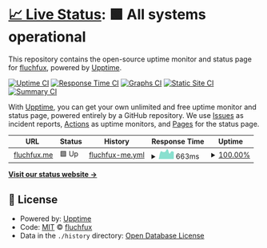 # [📈 Live Status](https://fluchfux.github.io/fuxup): <!--live status--> **🟩 All systems operational**

This repository contains the open-source uptime monitor and status page for [fluchfux](https://fluchfux.github.io/fuxup), powered by [Upptime](https://github.com/upptime/upptime).

[![Uptime CI](https://github.com/fluchfux/fuxup/workflows/Uptime%20CI/badge.svg)](https://github.com/fluchfux/fuxup/actions?query=workflow%3A%22Uptime+CI%22)
[![Response Time CI](https://github.com/fluchfux/fuxup/workflows/Response%20Time%20CI/badge.svg)](https://github.com/fluchfux/fuxup/actions?query=workflow%3A%22Response+Time+CI%22)
[![Graphs CI](https://github.com/fluchfux/fuxup/workflows/Graphs%20CI/badge.svg)](https://github.com/fluchfux/fuxup/actions?query=workflow%3A%22Graphs+CI%22)
[![Static Site CI](https://github.com/fluchfux/fuxup/workflows/Static%20Site%20CI/badge.svg)](https://github.com/fluchfux/fuxup/actions?query=workflow%3A%22Static+Site+CI%22)
[![Summary CI](https://github.com/fluchfux/fuxup/workflows/Summary%20CI/badge.svg)](https://github.com/fluchfux/fuxup/actions?query=workflow%3A%22Summary+CI%22)

With [Upptime](https://upptime.js.org), you can get your own unlimited and free uptime monitor and status page, powered entirely by a GitHub repository. We use [Issues](https://github.com/fluchfux/fuxup/issues) as incident reports, [Actions](https://github.com/fluchfux/fuxup/actions) as uptime monitors, and [Pages](https://fluchfux.github.io/fuxup) for the status page.

<!--start: status pages-->
<!-- This summary is generated by Upptime (https://github.com/upptime/upptime) -->
<!-- Do not edit this manually, your changes will be overwritten -->
<!-- prettier-ignore -->
| URL | Status | History | Response Time | Uptime |
| --- | ------ | ------- | ------------- | ------ |
| <img alt="" src="https://favicons.githubusercontent.com/fluchfux.me" height="13"> [fluchfux.me](https://fluchfux.me) | 🟩 Up | [fluchfux-me.yml](https://github.com/fluchfux/fuxup/commits/HEAD/history/fluchfux-me.yml) | <details><summary><img alt="Response time graph" src="./graphs/fluchfux-me/response-time-week.png" height="20"> 663ms</summary><br><a href="https://fluchfux.github.io/fuxup/history/fluchfux-me"><img alt="Response time 680" src="https://img.shields.io/endpoint?url=https%3A%2F%2Fraw.githubusercontent.com%2Ffluchfux%2Ffuxup%2FHEAD%2Fapi%2Ffluchfux-me%2Fresponse-time.json"></a><br><a href="https://fluchfux.github.io/fuxup/history/fluchfux-me"><img alt="24-hour response time 704" src="https://img.shields.io/endpoint?url=https%3A%2F%2Fraw.githubusercontent.com%2Ffluchfux%2Ffuxup%2FHEAD%2Fapi%2Ffluchfux-me%2Fresponse-time-day.json"></a><br><a href="https://fluchfux.github.io/fuxup/history/fluchfux-me"><img alt="7-day response time 663" src="https://img.shields.io/endpoint?url=https%3A%2F%2Fraw.githubusercontent.com%2Ffluchfux%2Ffuxup%2FHEAD%2Fapi%2Ffluchfux-me%2Fresponse-time-week.json"></a><br><a href="https://fluchfux.github.io/fuxup/history/fluchfux-me"><img alt="30-day response time 681" src="https://img.shields.io/endpoint?url=https%3A%2F%2Fraw.githubusercontent.com%2Ffluchfux%2Ffuxup%2FHEAD%2Fapi%2Ffluchfux-me%2Fresponse-time-month.json"></a><br><a href="https://fluchfux.github.io/fuxup/history/fluchfux-me"><img alt="1-year response time 680" src="https://img.shields.io/endpoint?url=https%3A%2F%2Fraw.githubusercontent.com%2Ffluchfux%2Ffuxup%2FHEAD%2Fapi%2Ffluchfux-me%2Fresponse-time-year.json"></a></details> | <details><summary><a href="https://fluchfux.github.io/fuxup/history/fluchfux-me">100.00%</a></summary><a href="https://fluchfux.github.io/fuxup/history/fluchfux-me"><img alt="All-time uptime 100.00%" src="https://img.shields.io/endpoint?url=https%3A%2F%2Fraw.githubusercontent.com%2Ffluchfux%2Ffuxup%2FHEAD%2Fapi%2Ffluchfux-me%2Fuptime.json"></a><br><a href="https://fluchfux.github.io/fuxup/history/fluchfux-me"><img alt="24-hour uptime 100.00%" src="https://img.shields.io/endpoint?url=https%3A%2F%2Fraw.githubusercontent.com%2Ffluchfux%2Ffuxup%2FHEAD%2Fapi%2Ffluchfux-me%2Fuptime-day.json"></a><br><a href="https://fluchfux.github.io/fuxup/history/fluchfux-me"><img alt="7-day uptime 100.00%" src="https://img.shields.io/endpoint?url=https%3A%2F%2Fraw.githubusercontent.com%2Ffluchfux%2Ffuxup%2FHEAD%2Fapi%2Ffluchfux-me%2Fuptime-week.json"></a><br><a href="https://fluchfux.github.io/fuxup/history/fluchfux-me"><img alt="30-day uptime 100.00%" src="https://img.shields.io/endpoint?url=https%3A%2F%2Fraw.githubusercontent.com%2Ffluchfux%2Ffuxup%2FHEAD%2Fapi%2Ffluchfux-me%2Fuptime-month.json"></a><br><a href="https://fluchfux.github.io/fuxup/history/fluchfux-me"><img alt="1-year uptime 100.00%" src="https://img.shields.io/endpoint?url=https%3A%2F%2Fraw.githubusercontent.com%2Ffluchfux%2Ffuxup%2FHEAD%2Fapi%2Ffluchfux-me%2Fuptime-year.json"></a></details>

<!--end: status pages-->

[**Visit our status website →**](https://fluchfux.github.io/fuxup)

## 📄 License

- Powered by: [Upptime](https://github.com/upptime/upptime)
- Code: [MIT](./LICENSE) © [fluchfux](https://fluchfux.github.io/fuxup)
- Data in the `./history` directory: [Open Database License](https://opendatacommons.org/licenses/odbl/1-0/)
